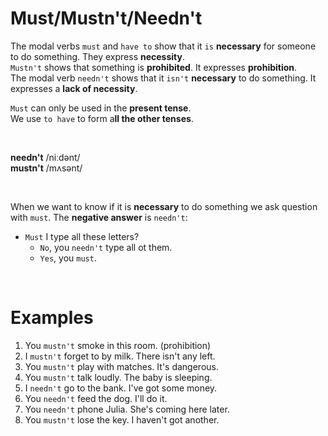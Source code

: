 # Must/Mustn't/Needn't
The modal verbs `must` and `have to` show that it `is` **necessary** for someone to do something. They express **necessity**.<br>
`Mustn't` shows that something is **prohibited**. It expresses **prohibition**.<br>
The modal verb `needn't` shows that it `isn't` **necessary** to do something. It expresses a **lack of necessity**.<br>

`Must` can only be used in the **present tense**.<br>
We use `to have` to form a**ll the other tenses**.<br>

<br>

**needn't** /niːdənt/<br>
**mustn't** /mʌsənt/

<br>

When we want to know if it is **necessary** to do something we ask question with `must`. The **negative answer** is `needn't`:
- `Must` I type all these letters?
  - `No`, you `needn't` type all ot them.
  - `Yes`, you `must`.

<br>

# Examples
1. You `mustn't` smoke in this room. (prohibition)
2. I `mustn't` forget to by milk. There isn't any left.
3. You `mustn't` play with matches. It's dangerous.
4. You `mustn't` talk loudly. The baby is sleeping.
5. I `needn't` go to the bank. I've got some money.
6. You `needn't` feed the dog. I'll do it.
7. You `needn't` phone Julia. She's coming here later.
8. You `mustn't` lose the key. I haven't got another.
